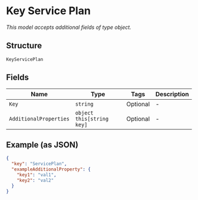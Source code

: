 
# Key Service Plan

*This model accepts additional fields of type object.*

## Structure

`KeyServicePlan`

## Fields

| Name | Type | Tags | Description |
|  --- | --- | --- | --- |
| `Key` | `string` | Optional | - |
| `AdditionalProperties` | `object this[string key]` | Optional | - |

## Example (as JSON)

```json
{
  "key": "ServicePlan",
  "exampleAdditionalProperty": {
    "key1": "val1",
    "key2": "val2"
  }
}
```

